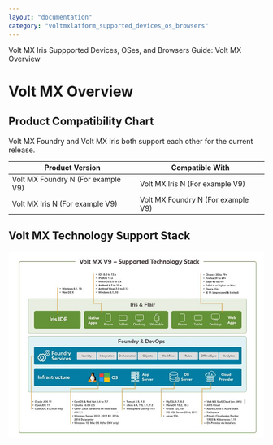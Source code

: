 ```yaml
---
layout: "documentation"
category: "voltmxlatform_supported_devices_os_browsers"
---
```

                             

Volt MX  Iris Suppported Devices, OSes, and Browsers Guide: Volt MX Overview

Volt MX  Overview
================

Product Compatibility Chart
---------------------------

Volt MX Foundry and Volt MX Iris both support each other for the current release.

  
| Product Version | Compatible With |
| --- | --- |
| Volt MX Foundry N (For example V9) | Volt MX Iris N (For example V9) |
| Volt MX Iris N (For example V9) | Volt MX Foundry N (For example V9) |

Volt MX  Technology Support Stack
--------------------------------

![](Resources/Images/VoltMX_V9___Supported_Technology_Stack.jpg)
